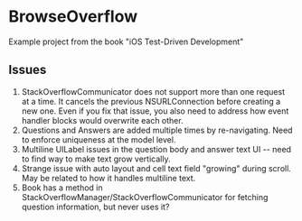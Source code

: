 BrowseOverflow
==============

Example project from the book "iOS Test-Driven Development"

Issues
-----------------

1. StackOverflowCommunicator does not support more than one request at a time. It cancels the previous NSURLConnection before creating a new one. Even if you fix that issue, you also need to address how event handler blocks would overwrite each other.
2. Questions and Answers are added multiple times by re-navigating. Need to enforce uniqueness at the model level.
3. Multiline UILabel issues in the question body and answer text UI -- need to find way to make text grow vertically.
4. Strange issue with auto layout and cell text field "growing" during scroll. May be related to how it handles multiline text.
5. Book has a method in StackOverflowManager/StackOverflowCommunicator for fetching question information, but never uses it?